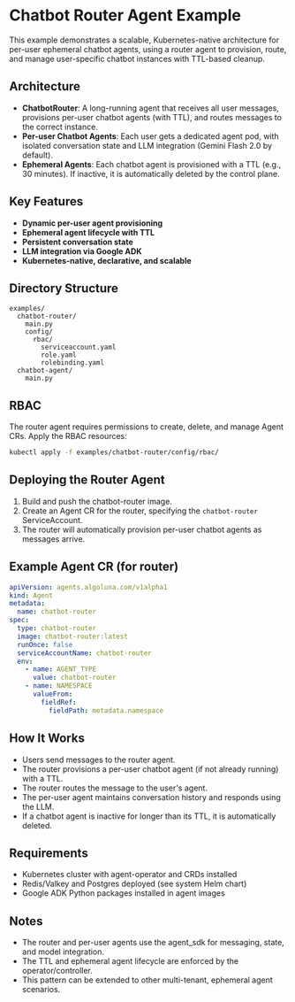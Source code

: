 # Chatbot Router Agent Example

This example demonstrates a scalable, Kubernetes-native architecture for per-user ephemeral chatbot agents, using a router agent to provision, route, and manage user-specific chatbot instances with TTL-based cleanup.

## Architecture

- **ChatbotRouter**: A long-running agent that receives all user messages, provisions per-user chatbot agents (with TTL), and routes messages to the correct instance.
- **Per-user Chatbot Agents**: Each user gets a dedicated agent pod, with isolated conversation state and LLM integration (Gemini Flash 2.0 by default).
- **Ephemeral Agents**: Each chatbot agent is provisioned with a TTL (e.g., 30 minutes). If inactive, it is automatically deleted by the control plane.

## Key Features

- **Dynamic per-user agent provisioning**
- **Ephemeral agent lifecycle with TTL**
- **Persistent conversation state**
- **LLM integration via Google ADK**
- **Kubernetes-native, declarative, and scalable**

## Directory Structure

```
examples/
  chatbot-router/
    main.py
    config/
      rbac/
        serviceaccount.yaml
        role.yaml
        rolebinding.yaml
  chatbot-agent/
    main.py
```

## RBAC

The router agent requires permissions to create, delete, and manage Agent CRs. Apply the RBAC resources:

```sh
kubectl apply -f examples/chatbot-router/config/rbac/
```

## Deploying the Router Agent

1. Build and push the chatbot-router image.
2. Create an Agent CR for the router, specifying the `chatbot-router` ServiceAccount.
3. The router will automatically provision per-user chatbot agents as messages arrive.

## Example Agent CR (for router)

```yaml
apiVersion: agents.algoluna.com/v1alpha1
kind: Agent
metadata:
  name: chatbot-router
spec:
  type: chatbot-router
  image: chatbot-router:latest
  runOnce: false
  serviceAccountName: chatbot-router
  env:
    - name: AGENT_TYPE
      value: chatbot-router
    - name: NAMESPACE
      valueFrom:
        fieldRef:
          fieldPath: metadata.namespace
```

## How It Works

- Users send messages to the router agent.
- The router provisions a per-user chatbot agent (if not already running) with a TTL.
- The router routes the message to the user's agent.
- The per-user agent maintains conversation history and responds using the LLM.
- If a chatbot agent is inactive for longer than its TTL, it is automatically deleted.

## Requirements

- Kubernetes cluster with agent-operator and CRDs installed
- Redis/Valkey and Postgres deployed (see system Helm chart)
- Google ADK Python packages installed in agent images

## Notes

- The router and per-user agents use the agent_sdk for messaging, state, and model integration.
- The TTL and ephemeral agent lifecycle are enforced by the operator/controller.
- This pattern can be extended to other multi-tenant, ephemeral agent scenarios.
